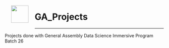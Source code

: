 <img src="http://imgur.com/1ZcRyrc.png" style="float: left; margin: 20px; height: 55px">

# GA_Projects
-----
Projects done with General Assembly Data Science Immersive Program Batch 26



